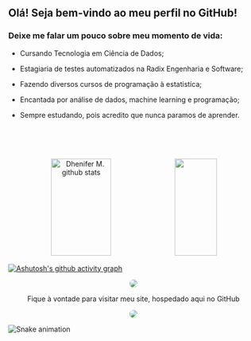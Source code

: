 ## Olá! Seja bem-vindo ao meu perfil no GitHub!

### Deixe me falar um pouco sobre meu momento de vida: 
- Cursando Tecnologia em Ciência de Dados;
- Estagiaria de testes automatizados na Radix Engenharia e Software;
- Fazendo diversos cursos de programação à estatistíca;
- Encantada por análise de dados, machine learning e programação;
- Sempre estudando, pois acredito que nunca paramos de aprender.

  <br>
  <br>
  <br>


<div align="center">  
  <img width="49%" height="195px" src="https://github-readme-stats.vercel.app/api?username=DheniMoura&show_icons=true&count_private=true&hide_border=true&title_color=008080&icon_color=008080&text_color=c9d1d9&bg_color=0d1117" alt="Dhenifer M. github stats" /> 
  
  <img width="41%" height="195px" src="https://github-readme-stats.vercel.app/api/top-langs/?username=DheniMoura&layout=compact&hide_border=true&title_color=008080&text_color=008080&bg_color=0d1117" />
</div>


[![Ashutosh's github activity graph](https://github-readme-activity-graph.cyclic.app/graph?username=DheniMoura&bg_color=1C1C1C&color=A9A9A9&line=008080&point=008080&area=DCDCDC&hide_border=true)](https://github.com/ashutosh00710/github-readme-activity-graph)

<div align="center"> 
<a href="https://www.linkedin.com/in/dhenifer-moura-58496270/" target="_blank"><img src="https://img.shields.io/badge/-LinkedIn-%230077B5?style=for-the-badge&logo=linkedin&logoColor=white" style="border-radius: 30px" target="_blank"></a> 
 </div>
 
 <div align="center"> 
<p> Fique à vontade para visitar meu site, hospedado aqui no GitHub <p/>
<a href="https://dhenimoura.github.io/portfolio_01/" target="_blank"><img src="colar-caminho-da-imagem-aqui" style="border-radius: 30px" target="_blank"></a>
 </div>



![Snake animation](https://github.com/DheniMoura/DheniMoura/blob/output/github-contribution-grid-snake.svg)
